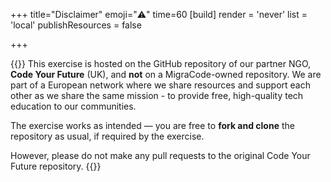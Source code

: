 +++
title="Disclaimer"
emoji="⚠️"
time=60
[build]
  render = 'never'
  list = 'local'
  publishResources = false

+++

{{<note title="📌 Disclaimer">}}
This exercise is hosted on the GitHub repository of our partner NGO, **Code Your Future** (UK), and **not** on a MigraCode-owned repository.
We are part of a European network where we share resources and support each other as we share the same mission -  to provide free, high-quality tech education to our communities.

The exercise works as intended — you are free to **fork and clone** the repository as usual, if required by the exercise.

However, please do not make any pull requests to the original Code Your Future repository.
{{</note>}}
